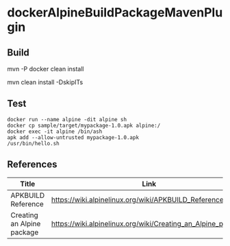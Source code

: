 # dockerAlpineBuildPackageMavenPlugin

## Build

mvn -P docker clean install

mvn clean install -DskipITs

## Test

    docker run --name alpine -dit alpine sh  
    docker cp sample/target/mypackage-1.0.apk alpine:/
    docker exec -it alpine /bin/ash
    apk add --allow-untrusted mypackage-1.0.apk
    /usr/bin/hello.sh

## References

| Title      | Link |
| ----------- | ----------- |
| APKBUILD Reference               | https://wiki.alpinelinux.org/wiki/APKBUILD_Reference
| Creating an Alpine package       | https://wiki.alpinelinux.org/wiki/Creating_an_Alpine_package       |
 
 
 